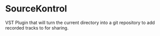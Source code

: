 # SourceKontrol

VST Plugin that will turn the current directory into a git repository to add recorded tracks to for sharing.
